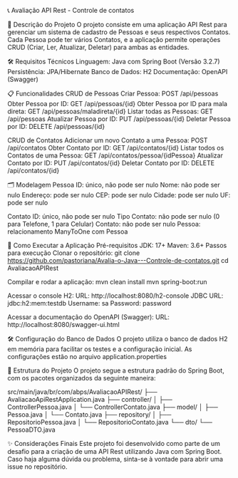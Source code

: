 📞 Avaliação API Rest - Controle de contatos

📝 Descrição do Projeto
O projeto consiste em uma aplicação API Rest para gerenciar um sistema de cadastro de Pessoas e seus respectivos Contatos. Cada Pessoa pode ter vários Contatos, e a aplicação permite operações CRUD (Criar, Ler, Atualizar, Deletar) para ambas as entidades.

🛠 Requisitos Técnicos
Linguagem: Java com Spring Boot (Versão 3.2.7)
Persistência: JPA/Hibernate
Banco de Dados: H2
Documentação: OpenAPI (Swagger)

📋 Funcionalidades
CRUD de Pessoas
Criar Pessoa: POST /api/pessoas
Obter Pessoa por ID: GET /api/pessoas/{id}
Obter Pessoa por ID para mala direta: GET /api/pessoas/maladireta/{id}
Listar todas as Pessoas: GET /api/pessoas
Atualizar Pessoa por ID: PUT /api/pessoas/{id}
Deletar Pessoa por ID: DELETE /api/pessoas/{id}

CRUD de Contatos
Adicionar um novo Contato a uma Pessoa: POST /api/contatos
Obter Contato por ID: GET /api/contatos/{id}
Listar todos os Contatos de uma Pessoa: GET /api/contatos/pessoa/{idPessoa}
Atualizar Contato por ID: PUT /api/contatos/{id}
Deletar Contato por ID: DELETE /api/contatos/{id}

🗂 Modelagem
Pessoa
ID: único, não pode ser nulo
Nome: não pode ser nulo
Endereço: pode ser nulo
CEP: pode ser nulo
Cidade: pode ser nulo
UF: pode ser nulo

Contato
ID: único, não pode ser nulo
Tipo Contato: não pode ser nulo (0 para Telefone, 1 para Celular)
Contato: não pode ser nulo
Pessoa: relacionamento ManyToOne com Pessoa

🚀 Como Executar a Aplicação
Pré-requisitos
JDK: 17+
Maven: 3.6+
Passos para execução
Clonar o repositório:
git clone https://github.com/pastoriana/Avalia-o-Java---Controle-de-contatos.git
cd AvaliacaoAPIRest

Compilar e rodar a aplicação:
mvn clean install
mvn spring-boot:run

Acessar o console H2:
URL: http://localhost:8080/h2-console
JDBC URL: jdbc:h2:mem:testdb
Username: sa
Password: password

Acessar a documentação do OpenAPI (Swagger):
URL: http://localhost:8080/swagger-ui.html

🛠 Configuração do Banco de Dados
O projeto utiliza o banco de dados H2 em memória para facilitar os testes e a configuração inicial. As configurações estão no arquivo application.properties

📂 Estrutura do Projeto
O projeto segue a estrutura padrão do Spring Boot, com os pacotes organizados da seguinte maneira:

src/main/java/br/com/abps/AvaliacaoAPIRest/
    ├── AvaliacaoApiRestApplication.java
    ├── controller/
    │   ├── ControllerPessoa.java
    │   └── ControllerContato.java
    ├── model/
    │   ├── Pessoa.java
    │   └── Contato.java
    ├── repository/
    │   ├── RepositorioPessoa.java
    │   └── RepositorioContato.java
    └── dto/
        └── PessoaDTO.java

✨ Considerações Finais
Este projeto foi desenvolvido como parte de um desafio para a criação de uma API Rest utilizando Java com Spring Boot. Caso haja alguma dúvida ou problema, sinta-se à vontade para abrir uma issue no repositório.
